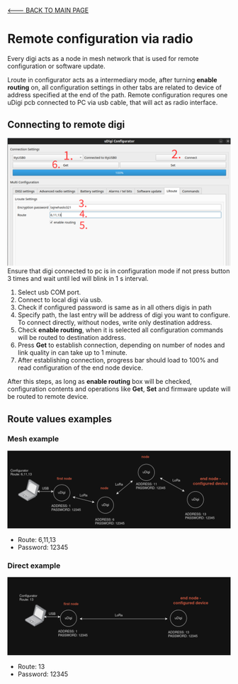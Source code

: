 [<--- BACK TO MAIN PAGE](../README.md)

# Remote configuration via radio
Every digi acts as a node in mesh network that is used for remote configuration or software update.

Lroute in configurator acts as a intermediary mode, after turning **enable routing** on, all configuration settings in other tabs are related to device of address specified at the end of the path. Remote configuration requres one uDigi pcb connected to PC via usb cable, that will act as radio interface.

## Connecting to remote digi

![Lroute settings](./resources/img/lroute_settings.png)
Ensure that digi connected to pc is in configuration mode if not press button 3 times and wait until led will blink in 1 s interval.

1. Select usb COM port.
2. Connect to local digi via usb.
3. Check if configured password is same as in all others digis in path
4. Specify path, the last entry will be address of digi you want to configure. To connect directly, without nodes, write only destination address.
5. Check **enable routing**, when it is selected all configuration commands will be routed to destination address.
6. Press **Get** to establish connection, depending on number of nodes and link quality in can take up to 1 minute.
7. After establishing connection, progress bar should load to 100% and read configuration of the end node device.

After this steps, as long as **enable routing** box will be checked, configuration contents and operations like **Get**, **Set** and firmware update will be routed to remote device.

## Route values examples
### Mesh example
![route example mesh](./resources/img/route_example_mesh.png)
* Route: 6,11,13
* Password: 12345

### Direct example
![route example direct](./resources/img/route_example_direct.png)
* Route: 13
* Password: 12345